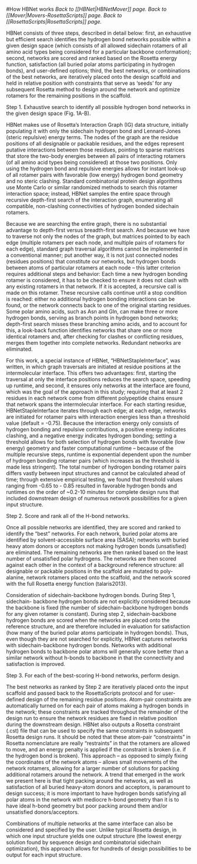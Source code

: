 #How HBNet works
*Back to [[HBNet|HBNetMover]] page.  Back to [[Mover|Movers-RosettaScripts]] page.  Back to [[RosettaScripts|RosettaScripts]] page.*<br>



HBNet consists of three steps, described in detail below: first, an exhaustive but efficient search identifies the hydrogen bond networks possible within a given design space (which consists of all allowed sidechain rotamers of all amino acid types being considered for a particular backbone conformation); second, networks are scored and ranked based on the Rosetta energy function, satisfaction (all buried polar atoms participating in hydrogen bonds), and user-defined options; third, the best networks, or combinations of the best networks, are iteratively placed onto the design scaffold and held in relative position with constraints that serve as ‘seeds’ for any subsequent Rosetta method to design around the network and optimize rotamers for the remaining positions in the scaffold. 

Step 1. Exhaustive search to identify all possible hydrogen bond networks in the given design space (Fig. 1A-B).

HBNet makes use of Rosetta’s Interaction Graph (IG) data structure, initially populating it with only the sidechain hydrogen bond and Lennard-Jones (steric repulsive) energy terms. The nodes of the graph are the residue positions of all designable or packable residues, and the edges represent putative interactions between those residues, pointing to sparse matrices that store the two-body energies between all pairs of interacting rotamers (of all amino acid types being considered) at those two positions. Only using the hydrogen bond and repulsive energies allows for instant look-up of all rotamer pairs with favorable (low energy) hydrogen bond geometry and no steric clashing. Standard combinatorial protein design algorithms use Monte Carlo or similar randomized methods to search this rotamer interaction space; instead, HBNet samples the entire space through recursive depth-first search of the interaction graph, enumerating all compatible, non-clashing connectivities of hydrogen bonded sidechain rotamers. 

Because we are searching the entire graph, there is no substantial advantage to depth-first versus breadth-first search. And because we have to traverse not only the nodes of the graph, but matrices pointed to by each edge (multiple rotamers per each node, and multiple pairs of rotamers for each edge), standard graph traversal algorithms cannot be implemented in a conventional manner; put another way, it is not just connected nodes (residues positions) that constitute our networks, but hydrogen bonds between atoms of particular rotamers at each node – this latter criterion requires additional steps and behavior: 
Each time a new hydrogen bonding rotamer is considered, it has to be checked to ensure it does not clash with any existing rotamers in that network. If it is accepted, a recursive call is made on this rotamer. These recursive calls continue until a stop condition is reached: either no additional hydrogen bonding interactions can be found, or the network connects back to one of the original starting residues. 
Some polar amino acids, such as Asn and Gln, can make three or more hydrogen bonds, serving as branch points in hydrogen bond networks; depth-first search misses these branching amino acids, and to account for this, a look-back function identifies networks that share one or more identical rotamers and, after checking for clashes or conflicting residues, merges them together into complete networks. Redundant networks are eliminated. 

For this work, a special instance of HBNet, “HBNetStapleInterface”, was written, in which graph traversals are initiated at residue positions at the intermolecular interface. This offers two advantages: first, starting the traversal at only the interface positions reduces the search space, speeding up runtime, and second, it ensures only networks at the interface are found, which was the goal of the approach in this study; requiring that at least 2 residues in each network come from different polypeptide chains ensure that network spans the intermolecular interface. For each starting residue, HBNetStapleInterface iterates through each edge; at each edge, networks are initiated for rotamer pairs with interaction energies less than a threshold value (default = -0.75). Because the interaction energy only consists of hydrogen bonding and repulsive contributions, a positive energy indicates clashing, and a negative energy indicates 
hydrogen bonding; setting a threshold allows for both selection of hydrogen bonds with favorable (low energy) geometry and faster computational runtime – because of the multiple recursive steps, runtime is exponential dependent upon the number of hydrogen bonding rotamer pairs (which increases as the threshold is made less stringent). The total number of hydrogen bonding rotamer pairs differs vastly between input structures and cannot be calculated ahead of time; through extensive empirical testing, we found that threshold values ranging from -0.65 to - 0.85 resulted in favorable hydrogen bonds and runtimes on the order of ~0.2-10 minutes for complete design runs that included downstream design of numerous network possibilities for a given input structure. 

Step 2. Score and rank all of the H-bond networks. 

Once all possible networks are identified, they are scored and ranked to identify the “best” networks. For each network, buried polar atoms are identified by solvent-accessible surface area (SASA); networks with buried heavy atom donors or acceptors not making hydrogen bonds (unsatisfied) are eliminated. The remaining networks are then ranked based on the least number of unsatisfied polar hydrogens. The networks are then scored against each other in the context of a background reference structure: all designable or packable positions in the scaffold are mutated to poly-alanine, network rotamers placed onto the scaffold, and the network scored with the full Rosetta energy function (talaris2013). 

Consideration of sidechain-backbone hydrogen bonds. During Step 1, sidechain- backbone hydrogen bonds are not explicitly considered because the backbone is fixed (the number of sidechain-backbone hydrogen bonds for any given rotamer is constant). During step 2, sidechain-backbone hydrogen bonds are scored when the networks are placed onto the reference structure, and are therefore included in evaluation for satisfaction (how many of the buried polar atoms participate in hydrogen bonds). Thus, even though they are not searched for explicitly, HBNet captures networks with sidechain-backbone hydrogen bonds. Networks with additional hydrogen bonds to backbone polar atoms will generally score better than a similar network without h-bonds to backbone in that the connectivity and satisfaction is improved. 

Step 3. For each of the best-scoring H-bond networks, perform design. 

The best networks as ranked by Step 2 are iteratively placed onto the input scaffold and passed 
back to the RosettaScripts protocol and for user-defined design of the remaining residue positions. Atom-pair constraints are automatically turned on for each pair of atoms making a hydrogen bonds in the network; these constraints are tracked throughout the remainder of the design run to ensure the network residues are fixed in relative position during the downstream design. HBNet also outputs a Rosetta constraint (.cst) file that can be used to specify the same constraints in subsequent Rosetta design runs. 
It should be noted that these atom-pair “constraints” in Rosetta nomenclature are really “restraints” in that the rotamers are allowed to move, and an energy penalty is applied if the constraint is broken (i.e. if the hydrogen bond is broken). This approach – as opposed to simply fixing the coordinates of the network atoms – allows small movements of the network rotamers, allowing for a larger number of solutions for packing additional rotamers around the network. A trend that emerged in the work we present here is that tight packing around the networks, as well as satisfaction of all buried heavy-atom donors and acceptors, is paramount to design success; it is more important to have hydrogen bonds satisfying all polar atoms in the network with mediocre h-bond geometry than it is to have ideal h-bond geometry but poor packing around them and/or unsatisfied donors/acceptors. 

Combinations of multiple networks at the same interface can also be considered and specified by the user. Unlike typical Rosetta design, in which one input structure yields one output structure (the lowest energy solution found by sequence design and combinatorial sidechain optimization), this approach allows for hundreds of design possibilities to be output for each input structure. 



